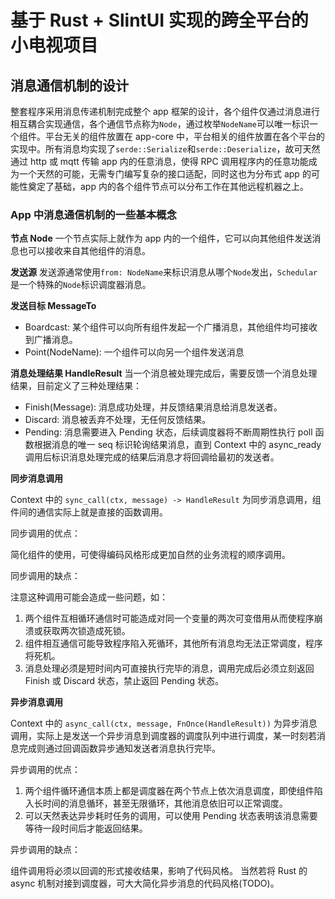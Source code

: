 # 基于 Rust + SlintUI 实现的跨全平台的小电视项目

## 消息通信机制的设计

整套程序采用消息传递机制完成整个 app 框架的设计，各个组件仅通过消息进行相互耦合实现通信，各个通信节点称为`Node`，通过枚举`NodeName`可以唯一标识一个组件。平台无关的组件放置在 app-core 中，平台相关的组件放置在各个平台的实现中。所有消息均实现了`serde::Serialize`和`serde::Deserialize`，故可天然通过 http 或 mqtt 传输 app 内的任意消息，使得 RPC 调用程序内的任意功能成为一个天然的可能，无需专门编写复杂的接口适配，同时这也为分布式 app 的可能性奠定了基础，app 内的各个组件节点可以分布工作在其他远程机器之上。

### App 中消息通信机制的一些基本概念

**节点 Node**
一个节点实际上就作为 app 内的一个组件，它可以向其他组件发送消息也可以接收来自其他组件的消息。

**发送源**
发送源通常使用`from: NodeName`来标识消息从哪个`Node`发出，`Schedular`是一个特殊的`Node`标识调度器消息。

**发送目标 MessageTo**

- Boardcast: 某个组件可以向所有组件发起一个广播消息，其他组件均可接收到广播消息。
- Point(NodeName): 一个组件可以向另一个组件发送消息

**消息处理结果 HandleResult**
当一个消息被处理完成后，需要反馈一个消息处理结果，目前定义了三种处理结果：

- Finish(Message): 消息成功处理，并反馈结果消息给消息发送者。
- Discard: 消息被丢弃不处理，无任何反馈结果。
- Pending: 消息需要进入 Pending 状态，后续调度器将不断周期性执行 poll 函数根据消息的唯一 seq 标识轮询结果消息，直到 Context 中的 async_ready 调用后标识消息处理完成的结果后消息才将回调给最初的发送者。

**同步消息调用**

Context 中的 `sync_call(ctx, message) -> HandleResult` 为同步消息调用，组件间的通信实际上就是直接的函数调用。

同步调用的优点：

简化组件的使用，可使得编码风格形成更加自然的业务流程的顺序调用。

同步调用的缺点：

注意这种调用可能会造成一些问题，如：

1. 两个组件互相循环通信时可能造成对同一个变量的两次可变借用从而使程序崩溃或获取两次锁造成死锁。
2. 组件相互通信可能导致程序陷入死循环，其他所有消息均无法正常调度，程序将死机。
3. 消息处理必须是短时间内可直接执行完毕的消息，调用完成后必须立刻返回 Finish 或 Discard 状态，禁止返回 Pending 状态。

**异步消息调用**

Context 中的 `async_call(ctx, message, FnOnce(HandleResult))` 为异步消息调用，实际上是发送一个异步消息到调度器的调度队列中进行调度，某一时刻若消息完成则通过回调函数异步通知发送者消息执行完毕。

异步调用的优点：

1. 两个组件循环通信本质上都是调度器在两个节点上依次消息调度，即使组件陷入长时间的消息循环，甚至无限循环，其他消息依旧可以正常调度。
2. 可以天然表达异步耗时任务的调用，可以使用 Pending 状态表明该消息需要等待一段时间后才能返回结果。

异步调用的缺点：

组件调用将必须以回调的形式接收结果，影响了代码风格。
当然若将 Rust 的 async 机制对接到调度器，可大大简化异步消息的代码风格(TODO)。
